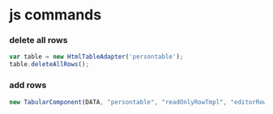 # js commands
### delete all rows
```javascript 1.8
var table = new HtmlTableAdapter('persontable');
table.deleteAllRows();
```
### add rows
```javascript 1.8
new TabularComponent(DATA, "persontable", "readOnlyRowTmpl", "editorRowTmpl").render();
```
